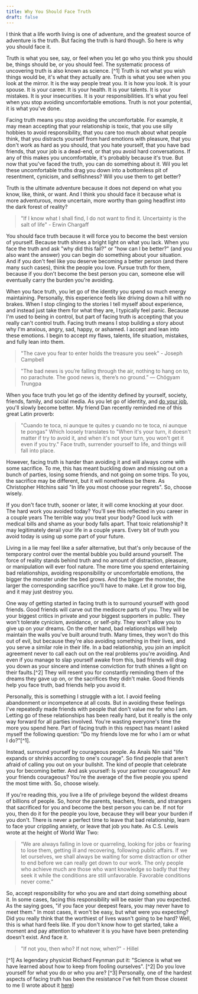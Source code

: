```yaml
---
title: Why You Should Face Truth
draft: false
---
```


I think that a life worth living is one of adventure, and the greatest source of adventure is the truth.
But facing the truth is hard though. 
So here is why you should face it. 

Truth is what you see, say, or feel when you let go who you think you should be, things should be, or you should feel. 
The systematic process of uncovering truth is also known as science. [^1]
Truth is not what you wish things would be, it's what they actually are. 
Truth is what you see when you look at the mirror. 
It is the way people treat you.
It is how you look.
It is your spouse. 
It is your career. 
It is your health.
It is your talents.
It is your mistakes. 
It is your insecurities. 
It is your responsibilities.
It's what you feel when you stop avoiding uncomfortable emotions.
Truth is not your potential, it is what you've done. 

Facing truth means you stop avoiding the uncomfortable.
For example, it may mean accepting that your relationship is toxic, that you use silly hobbies to avoid responsibility, that you care too much about what people think, that you distracts yourself from hard emotions with pleasure, that you don't work as hard as you should, that you hate yourself, that you have bad friends, that your job is a dead-end, or that you avoid hard conversations. 
If any of this makes you uncomfortable, it's probably because it's true. 
But now that you've faced the truth, you can do something about it. 
Wil you let these uncomfortable truths drag you down into a bottomless pit of resentment, cynicism, and selfishness?
Will you use them to get better?

Truth is the ultimate adventure because it does not depend on what you know, like, think, or want. 
And I think you should face it because what is more adventurous, more uncertain, more worthy than going headfirst into the dark forest of reality?

> "If I know what I shall find, I do not want to find it. Uncertainty is the salt of life" - Erwin Chargaff

You should face truth because it will force you to become the best version of yourself. 
Because truth shines a bright light on what you lack. 
When you face the truth and ask "why did this fail?" or "how can I be better?" (and you also want the answer) you can begin do something about your situation. 
And if you don't feel like you deserve becoming a better person (and there many such cases), think the people you love. 
Pursue truth for them, because if you don't become the best person you can, someone else will eventually carry the burden you're avoiding.

When you face truth, you let go of the identity you spend so much energy maintaining. 
Personally, this experience feels like driving down a hill with no brakes.
When I stop clinging to the stories I tell myself about experience, and instead just take them for what they are, I typically feel panic.
Because I'm used to being in control, but part of facing truth is accepting that you really can't control truth.
Facing truth means I stop building a story about why I'm anxious, angry, sad, happy, or ashamed. 
I accept and lean into these emotions. 
I begin to accept my flaws, talents, life situation, mistakes, and fully lean into them. 

> "The cave you fear to enter holds the treasure you seek" - Joseph Campbell 

> "The bad news is you’re falling through the air, nothing to hang on to, no parachute. The good news is, there’s no ground.”
> ― Chögyam Trungpa

When you face truth you let go of the identity defined by yourself, society, friends, family, and social media.
As you let go of identity, and [do your job](https://www.attentiveman.com/blog-1/2019/1/31/kq48odczcbpti3ugxy3hcig6zx6bgm), you'll slowly become better.
My friend Dan recently reminded me of this great Latin proverb: 
> "Cuando te toca, ni aunque te quites y cuando no te toca, ni aunque te pongas"
Which loosely translates to "When it's your turn, it doesn't matter if try to avoid it, and when it's not your turn, you won't get it even if you try."
Face truth, surrender yourself to life, and things will fall into place. 

However, facing truth is harder than avoiding it and will always come with some sacrifice. 
To me, this has meant buckling down and missing out on a bunch of parties, losing some friends, and not going on some trips. 
To you, the sacrifice may be different, but it will nonetheless be there. 
As Christopher Hitchins said "In life you most choose your regrets". 
So, choose wisely.

If you don't face truth, sooner or later, it will come knocking at your door. 
The hard work you avoided today? You'll see this reflected in you career in a couple years
The terrible way you treat your body? Good luck with medical bills and shame as your body falls apart. 
That toxic relationship? It may legitimately derail your life in a couple years. 
Every bit of truth you avoid today is using up some part of your future.

Living in a lie may feel like a safer alternative, but that's only because of the temporary control over the mental bubble you build around yourself. 
The force of reality stands behind truth and no amount of distraction, pleasure, or manipulation will ever fool nature.
The more time you spend entertaining bad relationships, avoiding responsibility or uncomfortable emotions, the bigger the monster under the bed grows. 
And the bigger the monster, the larger the corresponding sacrifice you'll have to make.
Let it grow too big, and it may just destroy you.

One way of getting started in facing truth is to surround yourself with good friends.
Good friends will carve out the mediocre parts of you.
They will be your biggest critics in private and your biggest supporters in public. 
They won't tolerate cynicism, avoidance, or self-pity. 
They won't allow you to give up on your dreams.
On the other hand, bad relationships will help maintain the walls you've built around truth.
Many times, they won't do this out of evil, but because they're also avoiding something in their lives, and you serve a similar role in their life. 
In a bad relationship, you join an implicit agreement never to call each out on the real problems you're avoiding. 
And even if you manage to slap yourself awake from this, bad friends will drag you down as your sincere and intense conviction for truth shines a light on their faults.[^2]
They will resent you for constantly reminding them of the dreams they gave up on, or the sacrifices they didn't make.
Good friends help you face truth, bad friends help you avoid it. 

Personally, this is something I struggle with a lot. 
I avoid feeling abandonment or incompetence at all costs. 
But in avoiding these feelings I've repeatedly made friends with people that don't value me for who I am. 
Letting go of these relationships has been really hard, but it really is the only way forward for all parties involved.
You're wasting everyone's time the more you spend here. 
Part of facing truth in this respect has meant I asked myself the following question: "Do my friends love me for who I am or what I do?"[^1]. 

Instead, surround yourself by courageous people. 
As Anaïs Nin said "life expands or shrinks according to one's courage".
So find people that aren't afraid of calling you out on your bullshit. 
The kind of people that celebrate you for becoming better. 
And ask yourself: 
Is your partner courageous? 
Are your friends courageous? 
You're the average of the five people you spend the most time with. 
So, choose wisely. 

If you're reading this, you live a life of privilege beyond the wildest dreams of billions of people. 
So, honor the parents, teachers, friends, and strangers that sacrificed for you and become the best person you can be. 
If not for you, then do it for the people you love, because they will bear your burden if you don't. 
There is never a perfect time to leave that bad relationship, learn to face your crippling anxiety, or leave that job you hate. 
As C.S. Lewis wrote at the height of World War Two: 

> “We are always falling in love or quarreling, looking for jobs or fearing to lose them, getting ill and recovering, following public affairs. 
> If we let ourselves, we shall always be waiting for some distraction or other to end before we can really get down to our work. 
> The only people who achieve much are those who want knowledge so badly that they seek it while the conditions are still unfavorable. 
> Favorable conditions never come.”

So, accept responsibility for who you are and start doing something about it. 
In some cases, facing this responsibility will be easier than you expected.
As the saying goes, "if you face your deepest fears, you may never have to meet them." 
In most cases, it won't be easy, but what were you expecting? 
Did you really think that the worthiest of lives wasn't going to be hard? 
Well, this is what hard feels like. 
If you don't know how to get started, take a moment and pay attention to whatever it is you have have been pretending doesn't exist.
And face it. 

> "If not you, then who? If not now, when?" - Hillel

[^1] As legendary physicist Richard Feynman put it: "Science is what we have learned about how to keep from fooling ourselves".
[^2] Do you love yourself for what you do or who you are? 
[^3] Personally, one of the hardest aspects of facing truth has been the resistance I've felt from those closest to me (I wrote about it [here](unreasonable.md))






























